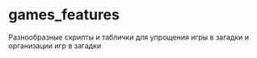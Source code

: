 # games_features
Разнообразные скрипты и таблички для упрощения игры в загадки и организации игр в загадки
